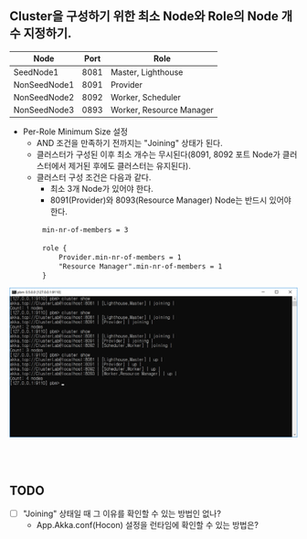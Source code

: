 ## Cluster을 구성하기 위한 최소 Node와 Role의 Node 개수 지정하기.

 Node | Port | Role 
-----|-----|-----
 SeedNode1 | 8081 | Master, Lighthouse 
 NonSeedNode1 | 8091 | Provider 
 NonSeedNode2 | 8092 | Worker, Scheduler 
 NonSeedNode3 | 0893 | Worker, Resource Manager 

- Per-Role Minimum Size 설정
   - AND 조건을 만족하기 전까지는 "Joining" 상태가 된다.
   - 클러스터가 구성된 이후 최소 개수는 무시된다(8091, 8092 포트 Node가 클러스터에서 제거된 후에도 클러스터는 유지된다).
   - 클러스터 구성 조건은 다음과 같다.
      - 최소 3개 Node가 있어야 한다.
	  - 8091(Provider)와 8093(Resource Manager) Node는 반드시 있어야 한다.
```
		min-nr-of-members = 3

		role {
			Provider.min-nr-of-members = 1
			"Resource Manager".min-nr-of-members = 1
		}
```
  ![](./Images/Mix_Minimum_Size.png)
  
<br/>
<br/>

## TODO
- [ ] "Joining" 상태일 때 그 이유를 확인할 수 있는 방법인 없나?
   - App.Akka.conf(Hocon) 설정을 런타임에 확인할 수 있는 방법은?
